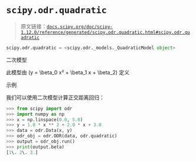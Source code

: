 # `scipy.odr.quadratic`

> 原文链接：[`docs.scipy.org/doc/scipy-1.12.0/reference/generated/scipy.odr.quadratic.html#scipy.odr.quadratic`](https://docs.scipy.org/doc/scipy-1.12.0/reference/generated/scipy.odr.quadratic.html#scipy.odr.quadratic)

```py
scipy.odr.quadratic = <scipy.odr._models._QuadraticModel object>
```

二次模型

此模型由 \(y = \beta_0 x² + \beta_1 x + \beta_2\) 定义

示例

我们可以使用二次模型计算正交距离回归：

```py
>>> from scipy import odr
>>> import numpy as np
>>> x = np.linspace(0.0, 5.0)
>>> y = 1.0 * x ** 2 + 2.0 * x + 3.0
>>> data = odr.Data(x, y)
>>> odr_obj = odr.ODR(data, odr.quadratic)
>>> output = odr_obj.run()
>>> print(output.beta)
[1\. 2\. 3.] 
```
